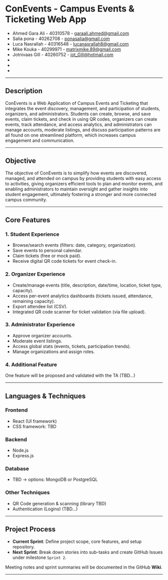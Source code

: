 # ConEvents - Campus Events & Ticketing Web App

- Ahmed Gara Ali - 40310578 - garaali.ahmed@gmail.com 
- Salia pona - 40262708 - ponasalia@gmail.com 
- Luca Nasrallah - 40316548 - lucanasrallah8@gmail.com 
- Mike Kouka - 40299971 - matrixmike.89@gmail.com 
- Jotnivaas Gill - 40260752 - jot_Gill@hotmail.com 
-
-
-

---

## Description

ConEvents is a Web Application of Campus Events and Ticketing that integrates the event discovery, management, and participation of students, organizers, and administrators. Students can create, browse, and save events, claim tickets, and check in using QR codes, organizers can create events, track attendance, and access analytics, and administrators can manage accounts, moderate listings, and discuss participation patterns are all found on one streamlined platform, which increases campus engagement and communication.

---

## Objective
The objective of ConEvents is to simplify how events are discovered, managed, and attended on campus by providing students with easy access to activities, giving organizers efficient tools to plan and monitor events, and enabling administrators to maintain oversight and gather insights into student engagement, ultimately fostering a stronger and more connected campus community.

---

## Core Features

### 1. Student Experience
- Browse/search events (filters: date, category, organization).  
- Save events to personal calendar.  
- Claim tickets (free or mock paid).  
- Receive digital QR code tickets for event check-in.  

### 2. Organizer Experience
- Create/manage events (title, description, date/time, location, ticket type, capacity).  
- Access per-event analytics dashboards (tickets issued, attendance, remaining capacity).  
- Export attendee list (CSV).  
- Integrated QR code scanner for ticket validation (via file upload).  

### 3. Administrator Experience
- Approve organizer accounts.  
- Moderate event listings.  
- Access global stats (events, tickets, participation trends).  
- Manage organizations and assign roles.  

### 4. Additional Feature
One feature will be proposed and validated with the TA (TBD...)

---

## Languages & Techniques  

### Frontend
- React (UI framework)  
- CSS framework: TBD
### Backend
- Node.js  
- Express.js  

### Database
- TBD -> options: MongoDB or PostgreSQL  

### Other Techniques
- QR Code generation & scanning (library TBD)  
- Authentication (Logins) (TBD...)  

---

## Project Process
- **Current Sprint**: Define project scope, core features, and setup repository.  
- **Next Sprint**: Break down stories into sub-tasks and create GitHub Issues under milestone `Sprint 2`.  

Meeting notes and sprint summaries will be documented in the GitHub **Wiki**.  

---
